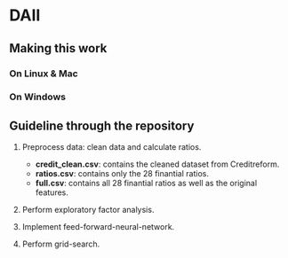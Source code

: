 # DAII

## Making this work
### On Linux & Mac
### On Windows

## Guideline through the repository

1. Preprocess data: clean data and calculate ratios.
    - __credit_clean.csv__: contains the cleaned dataset from Creditreform.
    - __ratios.csv__: contains only the 28 finantial ratios.
    - __full.csv__: contains all 28 finantial ratios as well as the original features.

2. Perform exploratory factor analysis.

3. Implement feed-forward-neural-network.

4. Perform grid-search.
